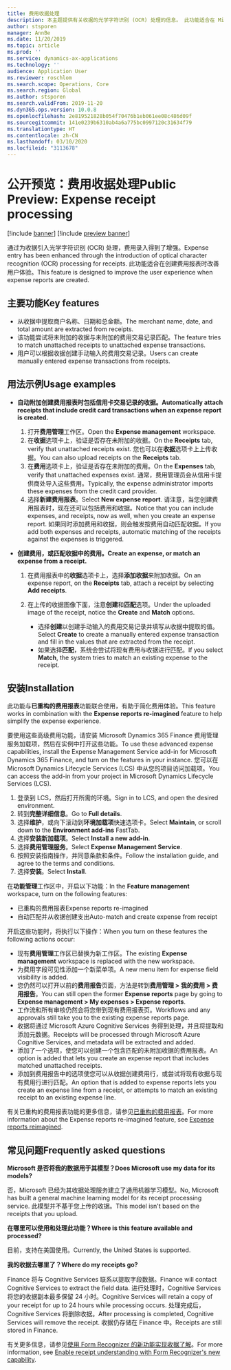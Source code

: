 ```yaml
---
title: 费用收据处理
description: 本主题提供有关收据的光学字符识别 (OCR) 处理的信息。 此功能适合在 Microsoft Dynamics 365 Finance 中创建费用报表时改善用户体验。
author: stsporen
manager: AnnBe
ms.date: 11/20/2019
ms.topic: article
ms.prod: ''
ms.service: dynamics-ax-applications
ms.technology: ''
audience: Application User
ms.reviewer: roschlom
ms.search.scope: Operations, Core
ms.search.region: Global
ms.author: stsporen
ms.search.validFrom: 2019-11-20
ms.dyn365.ops.version: 10.0.8
ms.openlocfilehash: 2e819521828b054f70476b1eb061ee08c486d09f
ms.sourcegitcommit: 141e0239b6310ab4a6a775bc0997120c31634f79
ms.translationtype: HT
ms.contentlocale: zh-CN
ms.lasthandoff: 03/10/2020
ms.locfileid: "3113678"
---
```

# <a name="public-preview-expense-receipt-processing"></a><span data-ttu-id="ac010-104">公开预览：费用收据处理</span><span class="sxs-lookup"><span data-stu-id="ac010-104">Public Preview: Expense receipt processing</span></span>

[!include [banner](../includes/banner.md)]
[!include [preview banner](../includes/preview-banner.md)]


<span data-ttu-id="ac010-105">通过为收据引入光学字符识别 (OCR) 处理，费用录入得到了增强。</span><span class="sxs-lookup"><span data-stu-id="ac010-105">Expense entry has been enhanced through the introduction of optical character recognition (OCR) processing for receipts.</span></span> <span data-ttu-id="ac010-106">此功能适合在创建费用报表时改善用户体验。</span><span class="sxs-lookup"><span data-stu-id="ac010-106">This feature is designed to improve the user experience when expense reports are created.</span></span>

## <a name="key-features"></a><span data-ttu-id="ac010-107">主要功能</span><span class="sxs-lookup"><span data-stu-id="ac010-107">Key features</span></span>

- <span data-ttu-id="ac010-108">从收据中提取商户名称、日期和总金额。</span><span class="sxs-lookup"><span data-stu-id="ac010-108">The merchant name, date, and total amount are extracted from receipts.</span></span>
- <span data-ttu-id="ac010-109">该功能尝试将未附加的收据与未附加的费用交易记录匹配。</span><span class="sxs-lookup"><span data-stu-id="ac010-109">The feature tries to match unattached receipts to unattached expense transactions.</span></span>
- <span data-ttu-id="ac010-110">用户可以根据收据创建手动输入的费用交易记录。</span><span class="sxs-lookup"><span data-stu-id="ac010-110">Users can create manually entered expense transactions from receipts.</span></span>

## <a name="usage-examples"></a><span data-ttu-id="ac010-111">用法示例</span><span class="sxs-lookup"><span data-stu-id="ac010-111">Usage examples</span></span>

- <span data-ttu-id="ac010-112">**自动附加创建费用报表时包括信用卡交易记录的收据。**</span><span class="sxs-lookup"><span data-stu-id="ac010-112">**Automatically attach receipts that include credit card transactions when an expense report is created.**</span></span>

    1. <span data-ttu-id="ac010-113">打开**费用管理**工作区。</span><span class="sxs-lookup"><span data-stu-id="ac010-113">Open the **Expense management** workspace.</span></span>
    2. <span data-ttu-id="ac010-114">在**收据**选项卡上，验证是否存在未附加的收据。</span><span class="sxs-lookup"><span data-stu-id="ac010-114">On the **Receipts** tab, verify that unattached receipts exist.</span></span> <span data-ttu-id="ac010-115">您也可以在**收据**选项卡上上传收据。</span><span class="sxs-lookup"><span data-stu-id="ac010-115">You can also upload receipts on the **Receipts** tab.</span></span>
    3. <span data-ttu-id="ac010-116">在**费用**选项卡上，验证是否存在未附加的费用。</span><span class="sxs-lookup"><span data-stu-id="ac010-116">On the **Expenses** tab, verify that unattached expenses exist.</span></span> <span data-ttu-id="ac010-117">通常，费用管理员会从信用卡提供商处导入这些费用。</span><span class="sxs-lookup"><span data-stu-id="ac010-117">Typically, the expense administrator imports these expenses from the credit card provider.</span></span>
    4. <span data-ttu-id="ac010-118">选择**新建费用报表**。</span><span class="sxs-lookup"><span data-stu-id="ac010-118">Select **New expense report**.</span></span> <span data-ttu-id="ac010-119">请注意，当您创建费用报表时，现在还可以包括费用和收据。</span><span class="sxs-lookup"><span data-stu-id="ac010-119">Notice that you can include expenses, and receipts, now as well, when you create an expense report.</span></span> <span data-ttu-id="ac010-120">如果同时添加费用和收据，则会触发按费用自动匹配收据。</span><span class="sxs-lookup"><span data-stu-id="ac010-120">If you add both expenses and receipts, automatic matching of the receipts against the expenses is triggered.</span></span>

- <span data-ttu-id="ac010-121">**创建费用，或匹配收据中的费用。**</span><span class="sxs-lookup"><span data-stu-id="ac010-121">**Create an expense, or match an expense from a receipt.**</span></span>

    1. <span data-ttu-id="ac010-122">在费用报表中的**收据**选项卡上，选择**添加收据**来附加收据。</span><span class="sxs-lookup"><span data-stu-id="ac010-122">On an expense report, on the **Receipts** tab, attach a receipt by selecting **Add receipts**.</span></span>
    2. <span data-ttu-id="ac010-123">在上传的收据图像下面，注意**创建**和**匹配**选项。</span><span class="sxs-lookup"><span data-stu-id="ac010-123">Under the uploaded image of the receipt, notice the **Create** and **Match** options.</span></span>

        - <span data-ttu-id="ac010-124">选择**创建**以创建手动输入的费用交易记录并填写从收据中提取的值。</span><span class="sxs-lookup"><span data-stu-id="ac010-124">Select **Create** to create a manually entered expense transaction and fill in the values that are extracted from the receipt.</span></span>
        - <span data-ttu-id="ac010-125">如果选择**匹配**，系统会尝试将现有费用与收据进行匹配。</span><span class="sxs-lookup"><span data-stu-id="ac010-125">If you select **Match**, the system tries to match an existing expense to the receipt.</span></span>

## <a name="installation"></a><span data-ttu-id="ac010-126">安装</span><span class="sxs-lookup"><span data-stu-id="ac010-126">Installation</span></span>

<span data-ttu-id="ac010-127">此功能与**已重构的费用报表**功能联合使用，有助于简化费用体验。</span><span class="sxs-lookup"><span data-stu-id="ac010-127">This feature works in combination with the **Expense reports re-imagined** feature to help simplify the expense experience.</span></span>

<span data-ttu-id="ac010-128">要使用这些高级费用功能，请安装 Microsoft Dynamics 365 Finance 费用管理服务加载项，然后在实例中打开这些功能。</span><span class="sxs-lookup"><span data-stu-id="ac010-128">To use these advanced expense capabilities, install the Expense Management Service add-in for Microsoft Dynamics 365 Finance, and turn on the features in your instance.</span></span> <span data-ttu-id="ac010-129">您可以在 Microsoft Dynamics Lifecycle Services (LCS) 中从您的项目访问加载项。</span><span class="sxs-lookup"><span data-stu-id="ac010-129">You can access the add-in from your project in Microsoft Dynamics Lifecycle Services (LCS).</span></span>

1. <span data-ttu-id="ac010-130">登录到 LCS，然后打开所需的环境。</span><span class="sxs-lookup"><span data-stu-id="ac010-130">Sign in to LCS, and open the desired environment.</span></span>
2. <span data-ttu-id="ac010-131">转到**完整详细信息**。</span><span class="sxs-lookup"><span data-stu-id="ac010-131">Go to **Full details**.</span></span>
3. <span data-ttu-id="ac010-132">选择**维护**，或向下滚动到**环境加载项**快速选项卡。</span><span class="sxs-lookup"><span data-stu-id="ac010-132">Select **Maintain**, or scroll down to the **Environment add-ins** FastTab.</span></span>
4. <span data-ttu-id="ac010-133">选择**安装新加载项**。</span><span class="sxs-lookup"><span data-stu-id="ac010-133">Select **Install a new add-in**.</span></span>
5. <span data-ttu-id="ac010-134">选择**费用管理服务**。</span><span class="sxs-lookup"><span data-stu-id="ac010-134">Select **Expense Management Service**.</span></span>
6. <span data-ttu-id="ac010-135">按照安装指南操作，并同意条款和条件。</span><span class="sxs-lookup"><span data-stu-id="ac010-135">Follow the installation guide, and agree to the terms and conditions.</span></span>
7. <span data-ttu-id="ac010-136">选择**安装**。</span><span class="sxs-lookup"><span data-stu-id="ac010-136">Select **Install**.</span></span>

<span data-ttu-id="ac010-137">在**功能管理**工作区中，开启以下功能：</span><span class="sxs-lookup"><span data-stu-id="ac010-137">In the **Feature management** workspace, turn on the following features:</span></span>

- <span data-ttu-id="ac010-138">已重构的费用报表</span><span class="sxs-lookup"><span data-stu-id="ac010-138">Expense reports re-imagined</span></span>
- <span data-ttu-id="ac010-139">自动匹配并从收据创建支出</span><span class="sxs-lookup"><span data-stu-id="ac010-139">Auto-match and create expense from receipt</span></span>

<span data-ttu-id="ac010-140">开启这些功能时，将执行以下操作：</span><span class="sxs-lookup"><span data-stu-id="ac010-140">When you turn on these features the following actions occur:</span></span>

- <span data-ttu-id="ac010-141">现有**费用管理**工作区已替换为新工作区。</span><span class="sxs-lookup"><span data-stu-id="ac010-141">The existing **Expense management** workspace is replaced with the new workspace.</span></span>
- <span data-ttu-id="ac010-142">为费用字段可见性添加一个新菜单项。</span><span class="sxs-lookup"><span data-stu-id="ac010-142">A new menu item for expense field visibility is added.</span></span>
- <span data-ttu-id="ac010-143">您仍然可以打开以前的**费用报告**页面，方法是转到**费用管理 > 我的费用 > 费用报告**。</span><span class="sxs-lookup"><span data-stu-id="ac010-143">You can still open the former **Expense reports** page by going to **Expense management > My expenses > Expense reports**.</span></span>
- <span data-ttu-id="ac010-144">工作流和所有审核仍然会将您带到现有费用报表页。</span><span class="sxs-lookup"><span data-stu-id="ac010-144">Workflows and any approvals still take you to the existing expense reports page.</span></span>
- <span data-ttu-id="ac010-145">收据将通过 Microsoft Azure Cognitive Services 务得到处理，并且将提取和添加元数据。</span><span class="sxs-lookup"><span data-stu-id="ac010-145">Receipts will be processed through Microsoft Azure Cognitive Services, and metadata will be extracted and added.</span></span>
- <span data-ttu-id="ac010-146">添加了一个选项，使您可以创建一个包含匹配的未附加收据的费用报表。</span><span class="sxs-lookup"><span data-stu-id="ac010-146">An option is added that lets you create an expense report that includes matched unattached receipts.</span></span>
- <span data-ttu-id="ac010-147">添加到费用报告中的选项使您可以从收据创建费用行，或尝试将现有收据与现有费用行进行匹配。</span><span class="sxs-lookup"><span data-stu-id="ac010-147">An option that is added to expense reports lets you create an expense line from a receipt, or attempts to match an existing receipt to an existing expense line.</span></span>

<span data-ttu-id="ac010-148">有关已重构的费用报表功能的更多信息，请参见[已重构的费用报表](ExpenseWorkspaceNew.md)。</span><span class="sxs-lookup"><span data-stu-id="ac010-148">For more information about the Expense reports re-imagined feature, see [Expense reports reimagined](ExpenseWorkspaceNew.md).</span></span>

## <a name="frequently-asked-questions"></a><span data-ttu-id="ac010-149">常见问题</span><span class="sxs-lookup"><span data-stu-id="ac010-149">Frequently asked questions</span></span>

<span data-ttu-id="ac010-150">**Microsoft 是否将我的数据用于其模型？**</span><span class="sxs-lookup"><span data-stu-id="ac010-150">**Does Microsoft use my data for its models?**</span></span>

<span data-ttu-id="ac010-151">否，Microsoft 已经为其收据处理服务建立了通用机器学习模型。</span><span class="sxs-lookup"><span data-stu-id="ac010-151">No, Microsoft has built a general machine learning model for its receipt processing service.</span></span> <span data-ttu-id="ac010-152">此模型并不基于您上传的收据。</span><span class="sxs-lookup"><span data-stu-id="ac010-152">This model isn't based on the receipts that you upload.</span></span>

<span data-ttu-id="ac010-153">**在哪里可以使用和处理此功能？**</span><span class="sxs-lookup"><span data-stu-id="ac010-153">**Where is this feature available and processed?**</span></span>

<span data-ttu-id="ac010-154">目前，支持在美国使用。</span><span class="sxs-lookup"><span data-stu-id="ac010-154">Currently, the United States is supported.</span></span>

<span data-ttu-id="ac010-155">**我的收据去哪里了？**</span><span class="sxs-lookup"><span data-stu-id="ac010-155">**Where do my receipts go?**</span></span>

<span data-ttu-id="ac010-156">Finance 将与 Cognitive Services 联系以提取字段数据。</span><span class="sxs-lookup"><span data-stu-id="ac010-156">Finance will contact Cognitive Services to extract the field data.</span></span> <span data-ttu-id="ac010-157">进行处理时，Cognitive Services 将您的收据副本最多保留 24 小时。</span><span class="sxs-lookup"><span data-stu-id="ac010-157">Cognitive Services will retain a copy of your receipt for up to 24 hours while processing occurs.</span></span> <span data-ttu-id="ac010-158">处理完成后，Cognitive Services 将删除收据。</span><span class="sxs-lookup"><span data-stu-id="ac010-158">After processing is completed, Cognitive Services will remove the receipt.</span></span> <span data-ttu-id="ac010-159">收据仍存储在 Finance 中。</span><span class="sxs-lookup"><span data-stu-id="ac010-159">Receipts are still stored in Finance.</span></span>

<span data-ttu-id="ac010-160">有关更多信息，请参见[使用 Form Recognizer 的新功能实现收据了解](https://azure.microsoft.com/blog/enable-receipt-understanding-with-form-recognizer-s-new-capability/)。</span><span class="sxs-lookup"><span data-stu-id="ac010-160">For more information, see [Enable receipt understanding with Form Recognizer's new capability](https://azure.microsoft.com/blog/enable-receipt-understanding-with-form-recognizer-s-new-capability/).</span></span>
